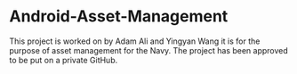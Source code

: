 # Android-Asset-Management

This project is worked on by Adam Ali and Yingyan Wang it is for the purpose of asset management for the Navy. The project has been approved to be put on a private GitHub.
